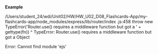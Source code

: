 
**Example**

/Users/student_24/wdi/Unit02/HW/HW_U02_D08_Flashcards-App/my-flashcards-app/node_modules/express/lib/router/index
.js:458
      throw new TypeError('Router.use() requires a middleware function but got a ' + gettype(fn))
      ^
TypeError: Router.use() requires a middleware function but got a Object


Error: Cannot find module 'ejs'

